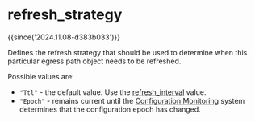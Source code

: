 # refresh_strategy

{{since('2024.11.08-d383b033')}}

Defines the refresh strategy that should be used to determine when
this particular egress path object needs to be refreshed.

Possible values are:

* `"Ttl"` - the default value. Use the [refresh_interval](refresh_interval.md) value.
* `"Epoch"` - remains current until the [Configuration
  Monitoring](../../configuration.md#configuration-monitoring) system
  determines that the configuration epoch has changed.
